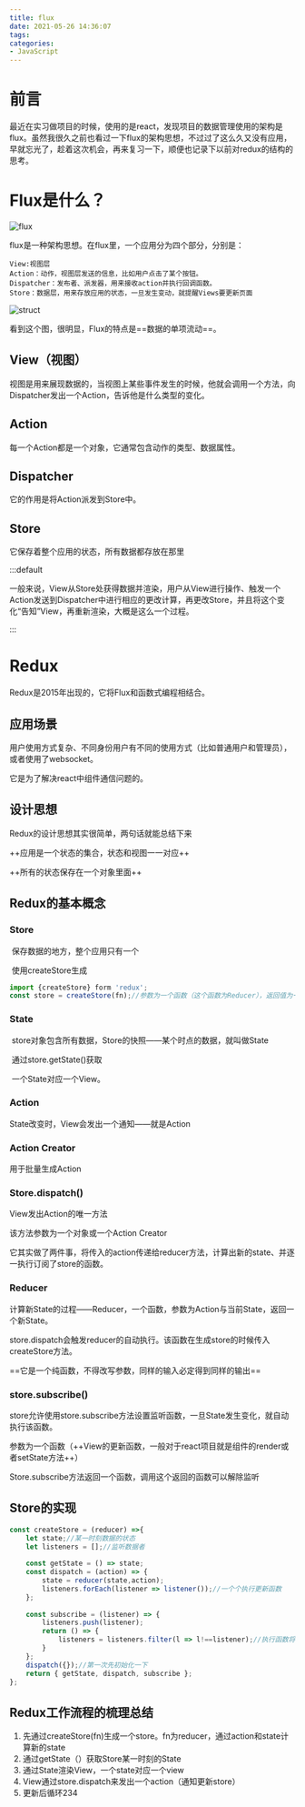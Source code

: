 ```yaml
---
title: flux
date: 2021-05-26 14:36:07
tags:
categories:
- JavaScript
---
```


# 前言

最近在实习做项目的时候，使用的是react，发现项目的数据管理使用的架构是flux。虽然我很久之前也看过一下flux的架构思想，不过过了这么久又没有应用，早就忘光了，趁着这次机会，再来复习一下，顺便也记录下以前对redux的结构的思考。

# Flux是什么？

![flux](flux.png)

flux是一种架构思想。在flux里，一个应用分为四个部分，分别是：

```text
View:视图层
Action：动作，视图层发送的信息，比如用户点击了某个按钮。
Dispatcher：发布者、派发器，用来接收action并执行回调函数。
Store：数据层，用来存放应用的状态，一旦发生变动，就提醒Views要更新页面
```

![struct](struct.png "图摘自阮一峰老师的博客‘Flux架构入门教程’")

看到这个图，很明显，Flux的特点是==数据的单项流动==。

## View（视图）

视图是用来展现数据的，当视图上某些事件发生的时候，他就会调用一个方法，向Dispatcher发出一个Action，告诉他是什么类型的变化。

## Action

每一个Action都是一个对象，它通常包含动作的类型、数据属性。

## Dispatcher

它的作用是将Action派发到Store中。

## Store

它保存着整个应用的状态，所有数据都存放在那里

:::default

一般来说，View从Store处获得数据并渲染，用户从View进行操作、触发一个Action发送到Dispatcher中进行相应的更改计算，再更改Store，并且将这个变化“告知”View，再重新渲染，大概是这么一个过程。

:::

# Redux

Redux是2015年出现的，它将Flux和函数式编程相结合。

## 应用场景

用户使用方式复杂、不同身份用户有不同的使用方式（比如普通用户和管理员），或者使用了websocket。

它是为了解决react中组件通信问题的。

## 设计思想

Redux的设计思想其实很简单，两句话就能总结下来

++应用是一个状态的集合，状态和视图一一对应++

++所有的状态保存在一个对象里面++

## Redux的基本概念

### Store

​	保存数据的地方，整个应用只有一个

​	使用createStore生成

```javascript
import {createStore} form 'redux';
const store = createStore(fn);//参数为一个函数（这个函数为Reducer），返回值为一个store对象
```

### State

​	store对象包含所有数据，Store的快照——某个时点的数据，就叫做State

​	通过store.getState()获取

​	一个State对应一个View。

### Action

State改变时，View会发出一个通知——就是Action

### Action Creator

用于批量生成Action

### Store.dispatch()

View发出Action的唯一方法

该方法参数为一个对象或一个Action Creator

它其实做了两件事，将传入的action传递给reducer方法，计算出新的state、并逐一执行订阅了store的函数。

### Reducer

计算新State的过程——Reducer，一个函数，参数为Action与当前State，返回一个新State。

store.dispatch会触发reducer的自动执行。该函数在生成store的时候传入createStore方法。

==它是一个纯函数，不得改写参数，同样的输入必定得到同样的输出==

### store.subscribe()

store允许使用store.subscribe方法设置监听函数，一旦State发生变化，就自动执行该函数。

参数为一个函数（++View的更新函数，一般对于react项目就是组件的render或者setState方法++）

Store.subscribe方法返回一个函数，调用这个返回的函数可以解除监听

## Store的实现

```javascript
const createStore = (reducer) =>{
	let state;//某一时刻数据的状态
	let listeners = [];//监听数据者
	
	const getState = () => state;
	const dispatch = (action) => {
		state = reducer(state,action);
		listeners.forEach(listener => listener());//一个个执行更新函数
	};
	
	const subscribe = (listener) => {
		listeners.push(listener);
		return () => {
			listeners = listeners.filter(l => l!==listener);//执行函数将监听者数组去除这个listener
		}
	};
	dispatch({});//第一次先初始化一下
	return { getState, dispatch, subscribe };
};
```

## Redux工作流程的梳理总结

1. 先通过createStore(fn)生成一个store。fn为reducer，通过action和state计算新的state
2. 通过getState（）获取Store某一时刻的State
3. 通过State渲染View，一个state对应一个view
4. View通过store.dispatch来发出一个action（通知更新store）
5. 更新后循环234

